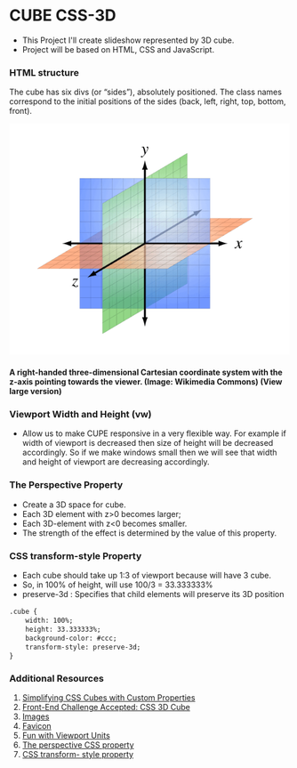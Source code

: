 # CUBE CSS-3D
* This Project I'll create slideshow represented by 3D cube.
* Project will be based on HTML, CSS and JavaScript.

### HTML structure
The cube has six divs (or “sides”), absolutely positioned. The class names correspond to the initial positions of the sides (back, left, right, top, bottom, front).

![ axes are oriented in a web browser](images/axes.png  " axes ")

#### A right-handed three-dimensional Cartesian coordinate system with the z-axis pointing towards the viewer. (Image: Wikimedia Commons) (View large version)

### Viewport Width and Height (vw) 
- Allow us to make CUPE responsive in a very flexible way. For example if width of viewport is decreased then size of height will be decreased accordingly. So if we make windows small then we will see that width and height of viewport are decreasing accordingly.

### The Perspective Property
* Create a 3D space for cube.
* Each 3D element with z>0 becomes larger; 
* Each 3D-element with z<0 becomes smaller. 
* The strength of the effect is determined by the value of this property.

### CSS transform-style Property
* Each cube should take up 1:3 of viewport because will have 3 cube.
* So, in 100% of height, will use 100/3 = 33.333333%
* preserve-3d :	Specifies that child elements will preserve its 3D position

```
.cube {
    width: 100%;
    height: 33.333333%;
    background-color: #ccc;
    transform-style: preserve-3d;
}

```


### Additional Resources
1. <a href="https://css-tricks.com/simplifying-css-cubes-custom-properties/" target="_blank">Simplifying CSS Cubes with Custom Properties</a>
2. <a href="https://www.smashingmagazine.com/2016/07/front-end-challenge-accepted-css-3d-cube/" target="_blank">Front-End Challenge Accepted: CSS 3D Cube</a>
3. <a href="https://pixabay.com/" target="_blank">Images</a>
4. <a href="https://www.freefavicon.com/freefavicons/objects/" target="_blank">Favicon</a>
5. <a href="https://css-tricks.com/fun-viewport-units/" target="_blank">Fun with Viewport Units</a>
6. <a href="https://developer.mozilla.org/en-US/docs/Web/CSS/perspective" target="_blank">The perspective CSS property</a>
7. <a href="https://www.w3schools.com/cssref/css3_pr_transform-style.asp" target="_blank">CSS transform- style property</a>



